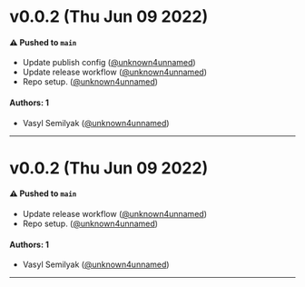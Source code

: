 # v0.0.2 (Thu Jun 09 2022)

#### ⚠️ Pushed to `main`

- Update publish config ([@unknown4unnamed](https://github.com/unknown4unnamed))
- Update release workflow ([@unknown4unnamed](https://github.com/unknown4unnamed))
- Repo setup. ([@unknown4unnamed](https://github.com/unknown4unnamed))

#### Authors: 1

- Vasyl Semilyak ([@unknown4unnamed](https://github.com/unknown4unnamed))

---

# v0.0.2 (Thu Jun 09 2022)

#### ⚠️ Pushed to `main`

- Update release workflow ([@unknown4unnamed](https://github.com/unknown4unnamed))
- Repo setup. ([@unknown4unnamed](https://github.com/unknown4unnamed))

#### Authors: 1

- Vasyl Semilyak ([@unknown4unnamed](https://github.com/unknown4unnamed))

---

